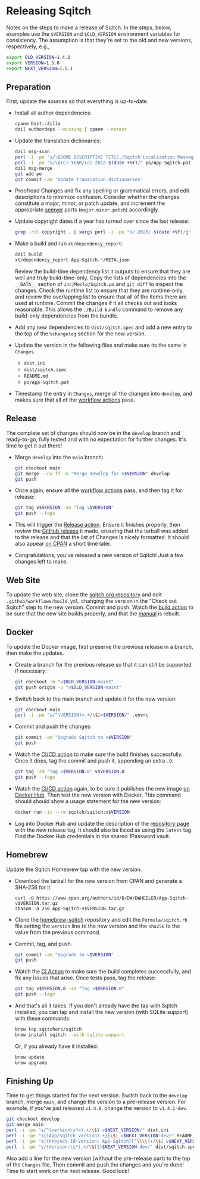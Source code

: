 Releasing Sqitch
================

Notes on the steps to make a release of Sqitch. In the steps, below, examples
use the `$VERSION` and `$OLD_VERSION` environment variables for consistency. The
assumption is that they're set to the old and new versions, respectively, e.g.,

``` sh
export OLD_VERSION=1.4.1
export VERSION=1.5.0
export NEXT_VERSION=1.5.1
```

Preparation
-----------

First, update the sources so that everything is up-to-date.

*   Install all author dependencies:

    ``` sh
    cpanm Dist::Zilla
    dzil authordeps --missing | cpanm --notest
    ```

*   Update the translation dictionaries:

    ``` sh
    dzil msg-scan
    perl -i -pe 's/\QSOME DESCRIPTIVE TITLE./Sqitch Localization Messages/' po/App-Sqitch.pot
    perl -i -pe "s/\Q(C) YEAR/(c) 2012-$(date +%Y)/" po/App-Sqitch.pot
    dzil msg-merge
    git add po
    git commit -am 'Update translation dictionaries'
    ```

*   Proofread Changes and fix any spelling or grammatical errors, and edit
    descriptions to minimize confusion. Consider whether the changes constitute
    a major, minor, or patch update, and increment the appropriate [semver]
    parts (`major.minor.patch`) accordingly.

*   Update copyright dates if a year has turned over since the last release:

    ``` sh
    grep -ril copyright . | xargs perl -i -pe "s/-2025/-$(date +%Y)/g"
    ```

*   Make a build and run `xt/dependency_report`:

    ``` sh
    dzil build
    xt/dependency_report App-Sqitch-*/META.json
    ```

    Review the build-time dependency list it outputs to ensure that they are
    well and truly build-time-only. Copy the lists of dependencies into the
    `__DATA__` section of `inc/Menlo/Sqitch.pm` and `git diff` to inspect the
    changes.  Check the runtime list to ensure that they are runtime-only, and
    review the overlapping list to ensure that all of the items there are used
    at runtime. Commit the changes if it all checks out and looks reasonable.
    This allows the `./Build bundle` command to remove any build-only
    dependencies from the bundle.

*   Add any new dependencies to `dist/sqitch.spec` and add a new entry to the
    top of the `%changelog` section for the new version.

*   Update the version in the following files and make sure its the same in
    `Changes`.

    *   `dist.ini`
    *   `dist/sqitch.spec`
    *   `README.md`
    *   `po/App-Sqitch.pot`

*   Timestamp the entry in `Changes`, merge all the changes into `develop`, and
    makes sure that all of the [workflow actions] pass.

Release
-------

The complete set of changes should now be in the `develop` branch and
ready-to-go, fully tested and with no expectation for further changes. It's
time to get it out there!

*   Merge `develop` into the `main` branch:

    ``` sh
    git checkout main
    git merge --no-ff -m "Merge develop for v$VERSION" develop
    git push
    ```

*   Once again, ensure all the [workflow actions] pass, and then tag it for
    release:

    ``` sh
    git tag v$VERSION -sm "Tag v$VERSION"
    git push --tags
    ```

*   This will trigger the [Release action]. Ensure it finishes properly, then
    review the [GitHub release] it made, ensuring that the tarball was added to
    the release and that the list of Changes is nicely formatted. It should also
    appear [on CPAN] a short time later.

*   Congratulations, you've released a new version of Sqitch! Just a few changes
    left to make.

Web Site
--------

To update the web site, clone the [sqitch.org repository] and edit
`.github/workflows/build.yml`, changing the version in the "Check out Sqitch"
step to the new version. Commit and push. Watch the [build action] to be sure
that the new site builds properly, and that the [manual] is rebuilt.

Docker
------

To update the Docker image, first preserve the previous release in a branch,
then make the updates.

*   Create a branch for the previous release so that it can still be supported
    if necessary:

    ``` sh
    git checkout -b "v$OLD_VERSION-maint"
    git push origin -u "v$OLD_VERSION-maint"
    ```

*   Switch back to the main branch and update it for the new version:

    ``` sh
    git checkout main
    perl -i -pe "s/^(VERSION)=.+/\$1=$VERSION/" .envrc
    ```

*   Commit and push the changes:

    ``` sh
    git commit -am "Upgrade Sqitch to v$VERSION"
    git push
    ```

*   Watch the [CI/CD action] to make sure the build finishes successfully. Once
    it does, tag the commit and push it, appending an extra `.0`:

    ``` sh
    git tag -sm "Tag v$VERSION.0" v$VERSION.0
    git push --tags
    ```

*   Watch the [CI/CD action] again, to be sure it publishes the new image [on
    Docker Hub]. Then test the new version with Docker. This command should
    should show a usage statement for the new version:

    ``` sh
    docker run -it --rm sqitch/sqitch:v$VERSION
    ```

*   Log into Docker Hub and update the description of the [repository page] with
    the new release tag. It should also be listed as using the `latest` tag.
    Find the Docker Hub credentials in the shared 1Password vault.

Homebrew
--------

Update the Sqitch Homebrew tap with the new version.

*   Download the tarball for the new version from CPAN and generate a SHA-256
    for it

    ```
    curl -O https://www.cpan.org/authors/id/D/DW/DWHEELER/App-Sqitch-v$VERSION.tar.gz
    shasum -a 256 App-Sqitch-v$VERSION.tar.gz
    ```

*   Clone the [homebrew-sqitch] repository and edit the `Formula/sqitch.rb` file
    setting the `version` line to the new version and the `sha256` to the value
    from the previous command.

*   Commit, tag, and push.

    ``` sh
    git commit -am "Upgrade to v$VERSION"
    git push
    ```

*   Watch the [CI Action] to make sure the build completes successfully, and fix
    any issues that arise. Once tests pass, tag the release:

    ``` sh
    git tag v$VERSION.0 -sm "Tag v$VERSION.0"
    git push --tags
    ```

*   And that's all it takes. If you don't already have the tap with Sqitch
    installed, you can tap and install the new version (with SQLite support)
    with these commands:

    ``` sh
    brew tap sqitchers/sqitch
    brew install sqitch --with-sqlite-support
    ```

    Or, if you already have it installed:

    ``` sh
    brew update
    brew upgrade
    ```

Finishing Up
------------

Time to get things started for the next version. Switch back to the `develop`
branch, merge `main`, and change the version to a pre-release version. For
example, if you've just released `v1.4.0`, change the version to `v1.4.1-dev`.

``` sh
git checkout develop
git merge main
perl -i -pe "s/^(version\s*=).+/\$1 v$NEXT_VERSION/" dist.ini
perl -i -pe "s{(App/Sqitch version).+}{\$1 v$NEXT_VERSION-dev}" README.md
perl -i -pe "s/(Project-Id-Version: App-Sqitch)[^\\\\]+/\$1 v$NEXT_VERSION-dev/" po/App-Sqitch.pot
perl -i -pe "s/(Version:\s*).+/\${1}$NEXT_VERSION-dev/" dist/sqitch.spec
```

Also add a line for the new version (without the pre-release part) to the top of
the `Changes` file. Then commit and push the changes and you're done! Time to
start work on the next release. Good luck!

  [semver]: https://semver.org/
  [workflow actions]: https://github.com/sqitchers/sqitch/actions
  [Release action]: https://github.com/sqitchers/sqitch/actions/workflows/release.yml
  [GitHub release]: https://github.com/sqitchers/sqitch/releases
  [on CPAN]: https://metacpan.org/dist/App-Sqitch
  [sqitch.org repository]: https://github.com/sqitchers/sqitch.org
  [build action]: https://github.com/sqitchers/sqitch.org/actions/workflows/build.yml
  [manual]: http://sqitch.org/docs/manual/
  [CI/CD action]: https://github.com/sqitchers/docker-sqitch/actions/workflows/cicd.yml
  [on Docker Hub]: https://hub.docker.com/r/sqitch/sqitch
  [repository page]: https://hub.docker.com/repository/docker/sqitch/sqitch
  [homebrew-sqitch]: https://github.com/sqitchers/homebrew-sqitch
  [CI Action]: https://github.com/sqitchers/homebrew-sqitch/actions/workflows/ci.yml
